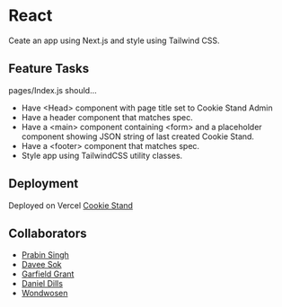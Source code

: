 # React

Ceate an app using Next.js and style using Tailwind CSS.

## Feature Tasks

pages/Index.js should…

- Have \<Head> component with page title set to Cookie Stand Admin
- Have a header component that matches spec.
- Have a \<main> component containing \<form> and a placeholder component showing JSON string of last created Cookie Stand.
- Have a \<footer> component that matches spec.
- Style app using TailwindCSS utility classes.

## Deployment

Deployed on Vercel
[Cookie Stand](https://cookie-stand-admin-indol-xi.vercel.app/)

## Collaborators

- [Prabin Singh](https://github.com/prabin544)
- [Davee Sok](https://github.com/daveeS987)
- [Garfield Grant](https://github.com/Marleyman876)
- [Daniel Dills](https://github.com/danieldills)
- [Wondwosen](https://github.com/WondwosenTsige)
